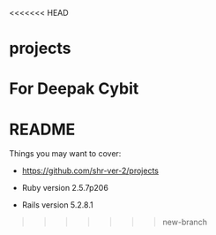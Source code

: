 <<<<<<< HEAD
# projects
For Deepak Cybit
=======
# README

Things you may want to cover:

* https://github.com/shr-ver-2/projects

* Ruby version 2.5.7p206

* Rails version 5.2.8.1

>>>>>>> new-branch
